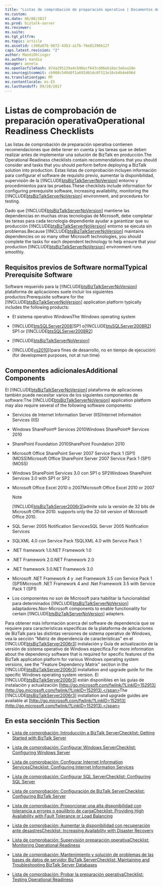 ```yaml
---
title: "Listas de comprobación de preparación operativa | Documentos de Microsoft"
ms.custom: 
ms.date: 06/08/2017
ms.prod: biztalk-server
ms.reviewer: 
ms.suite: 
ms.tgt_pltfrm: 
ms.topic: article
ms.assetid: c308a876-9872-43b3-a1fb-76e81396612f
caps.latest.revision: "2"
author: MandiOhlinger
ms.author: mandia
manager: anneta
ms.openlocfilehash: 87da295129a4cb90ecf643cd06eb18ac3e6aa18e
ms.sourcegitcommit: cb908c540d8f1a692d01dc8f313e16cb4b4e696d
ms.translationtype: MT
ms.contentlocale: es-ES
ms.lasthandoff: 09/20/2017
---
```

# <a name="operational-readiness-checklists"></a><span data-ttu-id="f050a-102">Listas de comprobación de preparación operativa</span><span class="sxs-lookup"><span data-stu-id="f050a-102">Operational Readiness Checklists</span></span>
<span data-ttu-id="f050a-103">Las listas de comprobación de preparación operativa contienen recomendaciones que debe tener en cuenta y las tareas que se deben realizar antes de implementar una solución de BizTalk en producción.</span><span class="sxs-lookup"><span data-stu-id="f050a-103">The Operational Readiness checklists contain recommendations that you should consider and tasks that you should perform before deploying a BizTalk solution into production.</span></span> <span data-ttu-id="f050a-104">Estas listas de comprobación incluyen información para configurar el software de requisito previo, aumentar la disponibilidad, supervisión de la [!INCLUDE[btsBizTalkServerNoVersion](../includes/btsbiztalkservernoversion-md.md)] entorno y procedimientos para las pruebas.</span><span class="sxs-lookup"><span data-stu-id="f050a-104">These checklists include information for configuring prerequisite software, increasing availability, monitoring the [!INCLUDE[btsBizTalkServerNoVersion](../includes/btsbiztalkservernoversion-md.md)] environment, and procedures for testing.</span></span>  
  
 <span data-ttu-id="f050a-105">Dado que [!INCLUDE[btsBizTalkServerNoVersion](../includes/btsbiztalkservernoversion-md.md)] mantiene las dependencias en muchas otras tecnologías de Microsoft, debe completar las tareas para cada tecnología dependiente ayudar a garantizar que su producción [!INCLUDE[btsBizTalkServerNoVersion](../includes/btsbiztalkservernoversion-md.md)] entorno se ejecuta sin problemas.</span><span class="sxs-lookup"><span data-stu-id="f050a-105">Because [!INCLUDE[btsBizTalkServerNoVersion](../includes/btsbiztalkservernoversion-md.md)] maintains dependencies on so many other Microsoft technologies, you should complete the tasks for each dependent technology to help ensure that your production [!INCLUDE[btsBizTalkServerNoVersion](../includes/btsbiztalkservernoversion-md.md)] environment runs smoothly.</span></span>  
  
## <a name="typical-prerequisite-software"></a><span data-ttu-id="f050a-106">Requisitos previos de Software normal</span><span class="sxs-lookup"><span data-stu-id="f050a-106">Typical Prerequisite Software</span></span>  
 <span data-ttu-id="f050a-107">Software requerido para la [!INCLUDE[btsBizTalkServerNoVersion](../includes/btsbiztalkservernoversion-md.md)] plataforma de aplicaciones suele incluir los siguientes productos:</span><span class="sxs-lookup"><span data-stu-id="f050a-107">Prerequisite software for the [!INCLUDE[btsBizTalkServerNoVersion](../includes/btsbiztalkservernoversion-md.md)] application platform typically includes the following products:</span></span>  
  
-   <span data-ttu-id="f050a-108">El sistema operativo Windows</span><span class="sxs-lookup"><span data-stu-id="f050a-108">The Windows operating system</span></span>  
  
-   [!INCLUDE[btsSQLServer2008](../includes/btssqlserver2008-md.md)]<span data-ttu-id="f050a-109">SP1 o[!INCLUDE[btsSQLServer2008R2](../includes/btssqlserver2008r2-md.md)]</span><span class="sxs-lookup"><span data-stu-id="f050a-109"> SP1 or [!INCLUDE[btsSQLServer2008R2](../includes/btssqlserver2008r2-md.md)]</span></span>  
  
-   [!INCLUDE[btsBizTalkServerNoVersion](../includes/btsbiztalkservernoversion-md.md)]  
  
-   [!INCLUDE[vs2010](../includes/vs2010-md.md)]<span data-ttu-id="f050a-110">(para fines de desarrollo, no en tiempo de ejecución)</span><span class="sxs-lookup"><span data-stu-id="f050a-110"> (for development purposes, not at run time)</span></span>  
  
## <a name="additional-components"></a><span data-ttu-id="f050a-111">Componentes adicionales</span><span class="sxs-lookup"><span data-stu-id="f050a-111">Additional Components</span></span>  
 <span data-ttu-id="f050a-112">El [!INCLUDE[btsBizTalkServerNoVersion](../includes/btsbiztalkservernoversion-md.md)] plataforma de aplicaciones también puede necesitar varios de los siguientes componentes de software:</span><span class="sxs-lookup"><span data-stu-id="f050a-112">The [!INCLUDE[btsBizTalkServerNoVersion](../includes/btsbiztalkservernoversion-md.md)] application platform may also require several of the following software components:</span></span>  
  
-   <span data-ttu-id="f050a-113">Servicios de Internet Information Server (IIS)</span><span class="sxs-lookup"><span data-stu-id="f050a-113">Internet Information Services (IIS)</span></span>  
  
-   <span data-ttu-id="f050a-114">Windows SharePoint® Services 2010</span><span class="sxs-lookup"><span data-stu-id="f050a-114">Windows SharePoint® Services 2010</span></span>  
  
-   <span data-ttu-id="f050a-115">SharePoint Foundation 2010</span><span class="sxs-lookup"><span data-stu-id="f050a-115">SharePoint Foundation 2010</span></span>  
  
-   <span data-ttu-id="f050a-116">Microsoft Office SharePoint Server 2007 Service Pack 1 (SP1) (MOSS)</span><span class="sxs-lookup"><span data-stu-id="f050a-116">Microsoft Office SharePoint Server 2007 Service Pack 1 (SP1) (MOSS)</span></span>  
  
-   <span data-ttu-id="f050a-117">Windows SharePoint Services 3.0 con SP1 o SP2</span><span class="sxs-lookup"><span data-stu-id="f050a-117">Windows SharePoint Services 3.0 with SP1 or SP2</span></span>  
  
-   <span data-ttu-id="f050a-118">Microsoft Office Excel 2010 o 2007</span><span class="sxs-lookup"><span data-stu-id="f050a-118">Microsoft Office Excel 2010 or 2007</span></span>  
  
    > [!NOTE]  
    >  [!INCLUDE[btsBizTalkServer2006r3](../includes/btsbiztalkserver2006r3-md.md)]<span data-ttu-id="f050a-119">admite solo la versión de 32 bits de Microsoft Office 2010.</span><span class="sxs-lookup"><span data-stu-id="f050a-119"> supports only the 32-bit version of Microsoft Office 2010.</span></span>  
  
-   <span data-ttu-id="f050a-120">SQL Server 2005 Notification Services</span><span class="sxs-lookup"><span data-stu-id="f050a-120">SQL Server 2005 Notification Services</span></span>  
  
-   <span data-ttu-id="f050a-121">SQLXML 4.0 con Service Pack 1</span><span class="sxs-lookup"><span data-stu-id="f050a-121">SQLXML 4.0 with Service Pack 1</span></span>  
  
-   <span data-ttu-id="f050a-122">.NET framework 1.0</span><span class="sxs-lookup"><span data-stu-id="f050a-122">.NET Framework 1.0</span></span>  
  
-   <span data-ttu-id="f050a-123">.NET Framework 2.0</span><span class="sxs-lookup"><span data-stu-id="f050a-123">.NET Framework 2.0</span></span>  
  
-   <span data-ttu-id="f050a-124">.NET framework 3.0</span><span class="sxs-lookup"><span data-stu-id="f050a-124">.NET Framework 3.0</span></span>  
  
-   <span data-ttu-id="f050a-125">Microsoft .NET Framework 4 y .net Framework 3.5 con Service Pack 1 (SP1)</span><span class="sxs-lookup"><span data-stu-id="f050a-125">Microsoft .NET Framework 4 and .Net Framework 3.5 with Service Pack 1 (SP1)</span></span>  
  
-   <span data-ttu-id="f050a-126">Los componentes no son de Microsoft para habilitar la funcionalidad para determinados [!INCLUDE[btsBizTalkServerNoVersion](../includes/btsbiztalkservernoversion-md.md)] adaptadores.</span><span class="sxs-lookup"><span data-stu-id="f050a-126">Non-Microsoft components to enable functionality for certain [!INCLUDE[btsBizTalkServerNoVersion](../includes/btsbiztalkservernoversion-md.md)] adapters.</span></span>  
  
 <span data-ttu-id="f050a-127">Para obtener más información acerca del software de dependencia que se requiere para características específicas de la plataforma de aplicaciones de BizTalk para las distintas versiones de sistema operativo de Windows, vea la sección "Matriz de dependencia de características" en el [!INCLUDE[btsBizTalkServer2006r3](../includes/btsbiztalkserver2006r3-md.md)] instalación y Guía de actualización de la versión de sistema operativo de Windows específica.</span><span class="sxs-lookup"><span data-stu-id="f050a-127">For more information about the dependency software that is required for specific features of the BizTalk application platform for various Windows operating system versions, see the "Feature Dependency Matrix" section in the [!INCLUDE[btsBizTalkServer2006r3](../includes/btsbiztalkserver2006r3-md.md)] installation and upgrade guide for the specific Windows operating system version.</span></span> <span data-ttu-id="f050a-128">El [!INCLUDE[btsBizTalkServer2006r3](../includes/btsbiztalkserver2006r3-md.md)] están disponibles en las guías de instalación y actualización [http://go.microsoft.com/fwlink/?LinkID=152913](http://go.microsoft.com/fwlink/?LinkID=152913).</span><span class="sxs-lookup"><span data-stu-id="f050a-128">The [!INCLUDE[btsBizTalkServer2006r3](../includes/btsbiztalkserver2006r3-md.md)] installation and upgrade guides are available at [http://go.microsoft.com/fwlink/?LinkID=152913](http://go.microsoft.com/fwlink/?LinkID=152913).</span></span>  
  
## <a name="in-this-section"></a><span data-ttu-id="f050a-129">En esta sección</span><span class="sxs-lookup"><span data-stu-id="f050a-129">In This Section</span></span>  
  
-   [<span data-ttu-id="f050a-130">Lista de comprobación: Introducción a BizTalk Server</span><span class="sxs-lookup"><span data-stu-id="f050a-130">Checklist: Getting Started with BizTalk Server</span></span>](http://msdn.microsoft.com/library/37d265cd-c393-46ac-ac21-129a1511359b)  
  
-   [<span data-ttu-id="f050a-131">Lista de comprobación: Configurar Windows Server</span><span class="sxs-lookup"><span data-stu-id="f050a-131">Checklist: Configuring Windows Server</span></span>](../technical-guides/checklist-configuring-windows-server.md)  
  
-   [<span data-ttu-id="f050a-132">Lista de comprobación: Configurar Internet Information Services</span><span class="sxs-lookup"><span data-stu-id="f050a-132">Checklist: Configuring Internet Information Services</span></span>](../technical-guides/checklist-configuring-internet-information-services.md)  
  
-   [<span data-ttu-id="f050a-133">Lista de comprobación: Configurar SQL Server</span><span class="sxs-lookup"><span data-stu-id="f050a-133">Checklist: Configuring SQL Server</span></span>](~/technical-guides/checklist-configuring-sql-server.md)  
  
-   [<span data-ttu-id="f050a-134">Lista de comprobación: Configuración de BizTalk Server</span><span class="sxs-lookup"><span data-stu-id="f050a-134">Checklist: Configuring BizTalk Server</span></span>](../technical-guides/checklist-configuring-biztalk-server.md)  
  
-   [<span data-ttu-id="f050a-135">Lista de comprobación: Proporcionar una alta disponibilidad con tolerancia a errores o equilibrio de carga</span><span class="sxs-lookup"><span data-stu-id="f050a-135">Checklist: Providing High Availability with Fault Tolerance or Load Balancing</span></span>](../technical-guides/checklist-providing-high-availability-with-fault-tolerance-or-load-balancing.md)  
  
-   [<span data-ttu-id="f050a-136">Lista de comprobación: Aumentar la disponibilidad con recuperación ante desastres</span><span class="sxs-lookup"><span data-stu-id="f050a-136">Checklist: Increasing Availability with Disaster Recovery</span></span>](../technical-guides/checklist-increasing-availability-with-disaster-recovery.md)  
  
-   [<span data-ttu-id="f050a-137">Lista de comprobación: Supervisión preparación operativa</span><span class="sxs-lookup"><span data-stu-id="f050a-137">Checklist: Monitoring Operational Readiness</span></span>](../technical-guides/checklist-monitoring-operational-readiness.md)  
  
-   [<span data-ttu-id="f050a-138">Lista de comprobación: Mantenimiento y solución de problemas de las bases de datos de servidor BizTalk Server</span><span class="sxs-lookup"><span data-stu-id="f050a-138">Checklist: Maintaining and Troubleshooting BizTalk Server Databases</span></span>](~/technical-guides/checklist-maintaining-and-troubleshooting-biztalk-server-databases.md)  
  
-   [<span data-ttu-id="f050a-139">Lista de comprobación: Probar la preparación operativa</span><span class="sxs-lookup"><span data-stu-id="f050a-139">Checklist: Testing Operational Readiness</span></span>](../technical-guides/checklist-testing-operational-readiness.md)